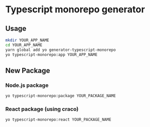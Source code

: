 # Typescript monorepo generator

## Usage

```bash
mkdir YOUR_APP_NAME
cd YOUR_APP_NAME
yarn global add yo generator-typescript-monorepo
yo typescript-monorepo:app YOUR_APP_NAME
```

## New Package

### Node.js package

```bash
yo typescript-monorepo:package YOUR_PACKAGE_NAME
```

### React package (using craco)

```bash
yo typescript-monorepo:react YOUR_PACKAGE_NAME
```
